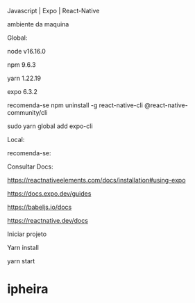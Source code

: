 
Javascript | Expo  | React-Native

ambiente da maquina

Global:

node v16.16.0

npm 9.6.3

yarn 1.22.19

expo 6.3.2

recomenda-se npm uninstall -g react-native-cli @react-native-community/cli

sudo yarn global add expo-cli

Local:

recomenda-se:



Consultar Docs:

https://reactnativeelements.com/docs/installation#using-expo

https://docs.expo.dev/guides

https://babeljs.io/docs

https://reactnative.dev/docs

Iniciar projeto

Yarn install

yarn start

# ipheira
